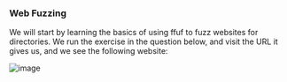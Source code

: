 ### Web Fuzzing

We will start by learning the basics of using ffuf to fuzz websites for directories. We run the exercise in the question below, and visit the URL it gives us, and we see the following website:

![image](https://github.com/tHeStRyNg/SecureSphereLabs/assets/118682909/91239053-5526-4cad-9ffe-d6b30c6aee00)


